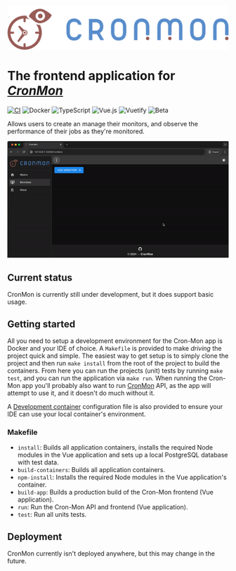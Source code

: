 ![CronMon Logo](app/src/assets/logo.svg)

# The frontend application for [_CronMon_](https://github.com/cron-mon-io/cron-mon)

[![CI](https://github.com/howamith/cron-mon-app/actions/workflows/ci.yml/badge.svg)](https://github.com/howamith/cron-mon-app/actions/workflows/ci.yml)
![Docker](https://img.shields.io/badge/Docker-2CA5E0?logo=docker&logoColor=white)
![TypeScript](https://img.shields.io/badge/TypeScript-007ACC?logo=typescript&logoColor=white)
![Vue.js](https://img.shields.io/badge/Vue%20js-35495E?logo=vuedotjs&logoColor=4FC08D)
![Vuetify](https://img.shields.io/badge/Vuetify-1867C0?logo=vuetify&logoColor=white)
![Beta](https://img.shields.io/badge/Status-beta-blue)

Allows users to create an manage their monitors, and observe the performance of their jobs as
they're monitored.

![Monitor creation](.github/monitor.gif)

## Current status

CronMon is currently still under development, but it does support basic usage.

## Getting started

All you need to setup a development environment for the Cron-Mon app is Docker and your IDE of
choice. A `Makefile` is provided to make _driving_ the project quick and simple. The easiest way to
get setup is to simply clone the project and then run `make install` from the root of the project to
build the containers. From here you can run the projects (unit) tests by running `make test`, and
you can run the application via `make run`. When running the Cron-Mon app you'll probably also want
to run [CronMon](https://github.com/cron-mon-io/cron-mon) API, as the app will attempt to use it,
and it doesn't do much without it.

A [Development container](https://containers.dev/) configuration file is also provided to ensure
your IDE can use your local container's environment.

### Makefile

- `install`: Builds all application containers, installs the required Node modules in the Vue
  application and sets up a local PostgreSQL database with test data.
- `build-containers`: Builds all application containers.
- `npm-install`: Installs the required Node modules in the Vue application's container.
- `build-app`: Builds a production build of the Cron-Mon frontend (Vue application).
- `run`: Run the Cron-Mon API and frontend (Vue application).
- `test`: Run all units tests.

## Deployment

CronMon currently isn't deployed anywhere, but this may change in the future.
